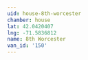 ```yaml
---
uid: house-8th-worcester
chamber: house
lat: 42.0420407
lng: -71.5836812
name: 8th Worcester
van_id: '150'
---
```

